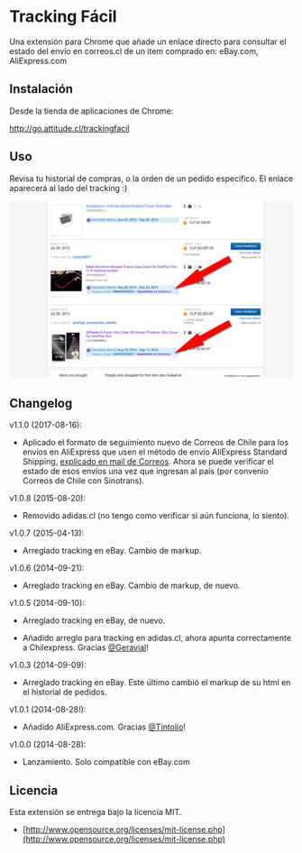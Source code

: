 Tracking Fácil
===============

Una extensión para Chrome que añade un enlace directo para consultar el estado del envío en correos.cl de un item comprado en: eBay.com, AliExpress.com

## Instalación
Desde la tienda de aplicaciones de Chrome:

http://go.attitude.cl/trackingfacil

## Uso
Revisa tu historial de compras, o la orden de un pedido especifico. El enlace aparecerá al lado del tracking :)

![eBay demo](https://raw.githubusercontent.com/TCattd/chrome-correoscl-tracking/master/extras-dontpackage/pantallazo1.png)

## Changelog
v1.1.0 (2017-08-16):

- Aplicado el formato de seguimiento nuevo de Correos de Chile para los envíos en AliExpress que usen el método de envío AliExpress Standard Shipping, [explicado en mail de Correos](http://webview.masterbase.com/v0/CORREOSMKTCL/ID1048hx406222icXse85). Ahora se puede verificar el estado de esos envíos una vez que ingresan al país (por convenio Correos de Chile con Sinotrans).

v1.0.8 (2015-08-20):

- Removido adidas.cl (no tengo como verificar si aún funciona, lo siento).

v1.0.7 (2015-04-13):

- Arreglado tracking en eBay. Cambio de markup.

v1.0.6 (2014-09-21):

- Arreglado tracking en eBay. Cambio de markup, de nuevo.

v1.0.5 (2014-09-10):

- Arreglado tracking en eBay, de nuevo.

- Añadido arreglo para tracking en adidas.cl, ahora apunta correctamente a Chilexpress. Gracias [@Geravial](https://twitter.com/Geravial)!

v1.0.3 (2014-09-09):

- Arreglado tracking en eBay. Este último cambió el markup de su html en el historial de pedidos.

v1.0.1 (2014-08-28!):

- Añadido AliExpress.com. Gracias [@Tintolio](https://twitter.com/Tintolio)!

v1.0.0 (2014-08-28):

- Lanzamiento. Solo compatible con eBay.com


## Licencia

Esta extensión se entrega bajo la licencia MIT.

* [http://www.opensource.org/licenses/mit-license.php](http://www.opensource.org/licenses/mit-license.php)
